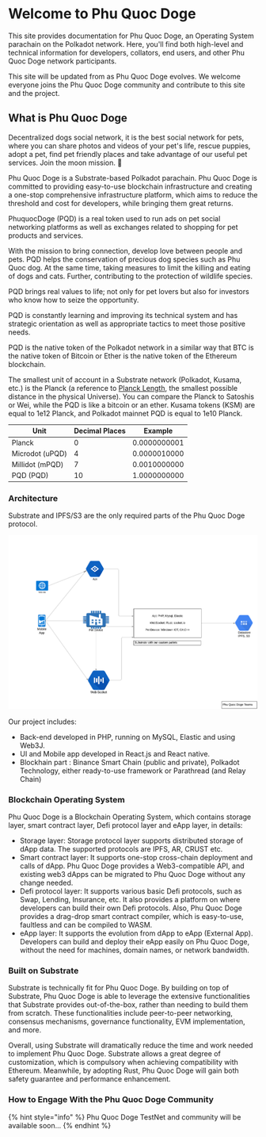 # Welcome to Phu Quoc Doge

This site provides documentation for Phu Quoc Doge, an Operating System parachain on the Polkadot network. Here, you'll find both high-level and technical information for developers, collators, end users, and other Phu Quoc Doge network participants.

This site will be updated from as Phu Quoc Doge evolves. We welcome everyone joins the Phu Quoc Doge community and contribute to this site and the project.

## What is Phu Quoc Doge

Decentralized dogs social network, it is the best social network for pets, where you can share photos and videos of your pet's life, rescue puppies, adopt a pet, find pet friendly places and take advantage of our useful pet services. Join the moon mission. 🐶

Phu Quoc Doge is a Substrate-based Polkadot parachain. Phu Quoc Doge is committed to providing easy-to-use blockchain infrastructure and creating a one-stop comprehensive infrastructure platform, which aims to reduce the threshold and cost for developers, while bringing them great returns.

PhuquocDoge (PQD) is a real token used to run ads on pet social networking platforms as well as exchanges related to shopping for pet products and services.

With the mission to bring connection, develop love between people and pets. PQD helps the conservation of precious dog species such as Phu Quoc dog. At the same time, taking measures to limit the killing and eating of dogs and cats. Further, contributing to the protection of wildlife species.

PQD brings real values to life; not only for pet lovers but also for investors who know how to seize the opportunity.

PQD is constantly learning and improving its technical system and has strategic orientation as well as appropriate tactics to meet those positive needs.


PQD is the native token of the Polkadot network in a similar way that BTC is the native token of Bitcoin or Ether is the native token of the Ethereum blockchain.

The smallest unit of account in a Substrate network (Polkadot, Kusama, etc.) is the Planck (a reference to [Planck Length](https://en.wikipedia.org/wiki/Planck_length), the smallest possible distance in the physical Universe). You can compare the Planck to Satoshis or Wei, while the PQD is like a bitcoin or an ether. Kusama tokens (KSM) are equal to 1e12 Planck, and Polkadot mainnet PQD is equal to 1e10 Planck.

<table><thead><tr><th>Unit</th><th>Decimal Places</th><th>Example</th></tr></thead><tbody><tr><td>Planck</td><td>0</td><td>0.0000000001</td></tr><tr><td>Microdot (uPQD)</td><td>4</td><td>0.0000010000</td></tr><tr><td>Millidot (mPQD)</td><td>7</td><td>0.0010000000</td></tr><tr><td>PQD (PQD)</td><td>10</td><td>1.0000000000</td></tr></tbody></table>

### Architecture

Substrate and IPFS/S3 are the only required parts of the Phu Quoc Doge protocol.

![](./.gitbook/assets/Architecture-PhuQuocDoge.png)

Our project includes:

- Back-end developed in PHP, running on MySQL, Elastic and using Web3J.
- UI and Mobile app developed in React.js and React native.
- Blockhain part : Binance Smart Chain (public and private), Polkadot Technology, either ready-to-use framework or Parathread (and Relay Chain)


### Blockchain Operating System

Phu Quoc Doge is a Blockchain Operating System, which contains storage layer, smart contract layer, Defi protocol layer and eApp layer, in details:

* Storage layer: Storage protocol layer supports distributed storage of dApp data. The supported protocols are IPFS, AR, CRUST etc.
* Smart contract layer: It supports one-stop cross-chain deployment and calls of dApp. Phu Quoc Doge provides a Web3-compatible API,  and existing web3 dApps can be migrated to Phu Quoc Doge without any change needed.
* Defi protocol layer: It supports various basic Defi protocols, such as Swap, Lending, Insurance, etc. It also provides a platform on where developers can build their own Defi protocols. Also, Phu Quoc Doge provides a drag-drop smart contract compiler, which is easy-to-use, faultless and can be compiled to WASM.
* eApp layer: It supports the evolution from dApp to eApp \(External App\). Developers can build and deploy their eApp easily on Phu Quoc Doge, without the need for machines, domain names, or network bandwidth.

### Built on Substrate

Substrate is technically fit for Phu Quoc Doge. By building on top of Substrate, Phu Quoc Doge is able to leverage the extensive functionalities that Substrate provides out-of-the-box, rather than needing to build them from scratch. These functionalities include peer-to-peer networking, consensus mechanisms, governance functionality, EVM implementation, and more.

Overall, using Substrate will dramatically reduce the time and work needed to implement Phu Quoc Doge. Substrate allows a great degree of customization, which is compulsory when achieving compatibility with Ethereum. Meanwhile, by adopting Rust, Phu Quoc Doge will gain both safety guarantee and performance enhancement.

### How to Engage With the Phu Quoc Doge Community

{% hint style="info" %}
 Phu Quoc Doge TestNet and community will be available soon...
{% endhint %}





